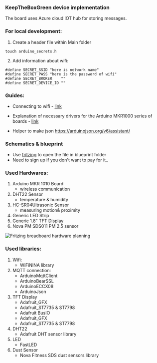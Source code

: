 ### KeepTheBoxGreen device implementation

The board uses Azure cloud IOT hub for storing messages.

### For local development:

1. Create a header file within Main folder

```
touch arduino_secrets.h
```

2. Add information about wifi:

```
#define SECRET_SSID "here is network name"
#define SECRET_PASS "here is the password of wifi"
#define SECRET_BROKER    ""
#define SECRET_DEVICE_ID ""
```

### Guides:

- Connecting to wifi - <a href="https://www.arduino.cc/en/Guide/MKRWiFi1010/connecting-to-wifi-network">link</a>

- Explanation of necessary drivers for the Arduino MKR1000 series of boards - <a href="https://www.arduino.cc/en/Guide/MKR1000">link</a>

- Helper to make json https://arduinojson.org/v6/assistant/

### Schematics & blueprint

- Use [fritzing](https://fritzing.org/) to open the file in blueprint folder
- Need to sign up if you don't want to pay for it..

### Used Hardwares:

1. Arduino MKR 1010 Board
   - wireless communication
2. DHT22 Sensor
   - temperature & humidity
3. HC-SR04Ultrasonic Sensor
   - measuring motion& proximity
4. Generic LED Strip
5. Generic 1.8" TFT Display
6. Nova PM SDS011 PM 2.5 sensor

![Fritzing breadboard hardware planning](https://i.imgur.com/iirBkXY.png)

### Used libraries:

1. Wifi:
   - WiFiNINA library
2. MQTT connection:
   - ArduinoMqttClient
   - ArduinoBearSSL
   - ArduinoECCX08
   - ArduinoJson
3. TFT Display
    * Adafruit_GFX
    * Adafruit_ST7735 & ST7798
    * Adafruit BusIO 
   - Adafruit_GFX
   - Adafruit_ST7735 & ST7798
4. DHT22
   - Adafruit DHT sensor library
5. LED
   - FastLED
6. Dust Sensor
   - Nova Fitness SDS dust sensors library
